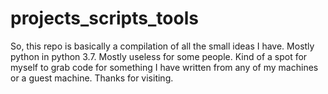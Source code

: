 # projects_scripts_tools
So, this repo is basically a compilation of all the small ideas I have.
Mostly python in python 3.7. Mostly useless for some people.
Kind of a spot for myself to grab code for something I have written from any of my machines or a guest machine.
Thanks for visiting.
